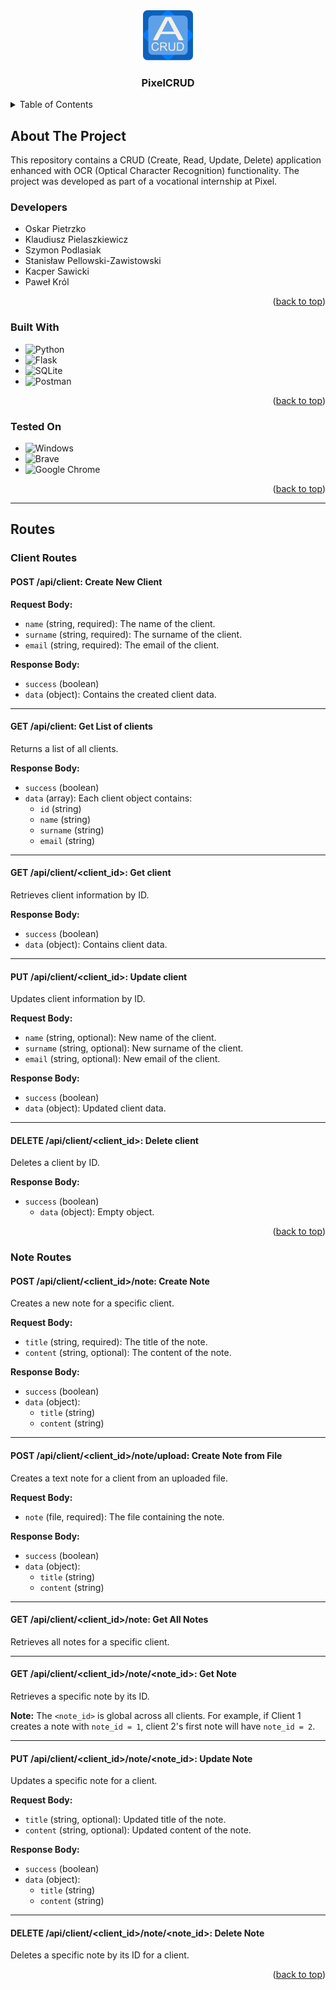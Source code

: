 <div id="readme-top" align="center">
    <a href="https://github.com/Oskar-Pietrzko/PixelCRUD">
        <img src=".github/images/logo.svg" alt="Logo" width="80" height="80" />
    </a>
    <h3 align="center">PixelCRUD</h3>
</div>

<details>
    <summary>Table of Contents</summary>
    <ol>
        <li>
            <a href="#about-the-project">About The Project</a>
            <ul>
                <li><a href="#built-with">Built With</a></li>
                <li><a href="#tested-on">Tested On</a></li>
            </ul>
        </li>
        <li>
            <a href="#routes">Routes</a>
            <ul>
                <li><a href="#client-routes">Client</a></li>
                <li><a href="#note-routes">Note</a></li>
            </ul>
        </li>
    </ol>
</details>

## About The Project
This repository contains a CRUD (Create, Read, Update, Delete) application enhanced with OCR (Optical Character Recognition) functionality. The project was developed as part of a vocational internship at Pixel.

### Developers
- Oskar Pietrzko  
- Klaudiusz Pielaszkiewicz  
- Szymon Podlasiak  
- Stanisław Pellowski-Zawistowski  
- Kacper Sawicki  
- Paweł Król  

<p align="right">(<a href="#readme-top">back to top</a>)</p>

### Built With
- ![Python](https://img.shields.io/badge/python-3670A0?style=for-the-badge&logo=python&logoColor=ffdd54)
- ![Flask](https://img.shields.io/badge/flask-%23000.svg?style=for-the-badge&logo=flask&logoColor=white)
- ![SQLite](https://img.shields.io/badge/sqlite-%2307405e.svg?style=for-the-badge&logo=sqlite&logoColor=white)
- ![Postman](https://img.shields.io/badge/Postman-FF6C37?style=for-the-badge&logo=postman&logoColor=white)

<p align="right">(<a href="#readme-top">back to top</a>)</p>

### Tested On
- ![Windows](https://img.shields.io/badge/Windows-0078D6?style=for-the-badge&logo=windows&logoColor=white)
- ![Brave](https://img.shields.io/badge/Brave-FB542B?style=for-the-badge&logo=Brave&logoColor=white)
- ![Google Chrome](https://img.shields.io/badge/Google%20Chrome-4285F4?style=for-the-badge&logo=GoogleChrome&logoColor=white)

<p align="right">(<a href="#readme-top">back to top</a>)</p>

---

## Routes

### Client Routes

#### POST /api/client: Create New Client  
**Request Body:**  
- `name` (string, required): The name of the client.  
- `surname` (string, required): The surname of the client.  
- `email` (string, required): The email of the client.  

**Response Body:**  
- `success` (boolean)  
- `data` (object): Contains the created client data.

---

#### GET /api/client: Get List of clients  
Returns a list of all clients.  

**Response Body:**  
- `success` (boolean)  
- `data` (array): Each client object contains:  
  - `id` (string)  
  - `name` (string)  
  - `surname` (string)  
  - `email` (string)  

---

#### GET /api/client/\<client_id>: Get client  
Retrieves client information by ID.  

**Response Body:**  
- `success` (boolean)  
- `data` (object): Contains client data.

---

#### PUT /api/client/\<client_id>: Update client  
Updates client information by ID.  

**Request Body:**  
- `name` (string, optional): New name of the client.  
- `surname` (string, optional): New surname of the client.  
- `email` (string, optional): New email of the client.  

**Response Body:**  
- `success` (boolean)  
- `data` (object): Updated client data.

---

#### DELETE /api/client/\<client_id>: Delete client  
Deletes a client by ID.  

**Response Body:**  
- `success` (boolean)  
  - `data` (object): Empty object.

<p align="right">(<a href="#readme-top">back to top</a>)</p>

### Note Routes

#### POST /api/client/\<client_id>/note: Create Note  
Creates a new note for a specific client.  

**Request Body:**  
- `title` (string, required): The title of the note.  
- `content` (string, optional): The content of the note.  

**Response Body:**  
- `success` (boolean)  
- `data` (object):  
  - `title` (string)  
  - `content` (string)  

---

#### POST /api/client/\<client_id>/note/upload: Create Note from File  
Creates a text note for a client from an uploaded file.  

**Request Body:**  
- `note` (file, required): The file containing the note.  

**Response Body:**  
- `success` (boolean)  
- `data` (object):  
  - `title` (string)  
  - `content` (string)  

---

#### GET /api/client/\<client_id>/note: Get All Notes  
Retrieves all notes for a specific client.  

---

#### GET /api/client/\<client_id>/note/\<note_id>: Get Note  
Retrieves a specific note by its ID.  

**Note:** The `<note_id>` is global across all clients. For example, if Client 1 creates a note with `note_id = 1`, client 2's first note will have `note_id = 2`.

---

#### PUT /api/client/\<client_id>/note/\<note_id>: Update Note  
Updates a specific note for a client.  

**Request Body:**  
- `title` (string, optional): Updated title of the note.  
- `content` (string, optional): Updated content of the note.  

**Response Body:**  
- `success` (boolean)  
- `data` (object):  
  - `title` (string)  
  - `content` (string)  

---

#### DELETE /api/client/\<client_id>/note/\<note_id>: Delete Note  
Deletes a specific note by its ID for a client.

<p align="right">(<a href="#readme-top">back to top</a>)</p>
